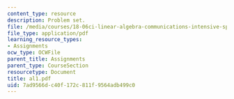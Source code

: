 ```yaml
---
content_type: resource
description: Problem set.
file: /media/courses/18-06ci-linear-algebra-communications-intensive-spring-2004/7ad9566dc40f172c811f9564adb499c0_al1.pdf
file_type: application/pdf
learning_resource_types:
- Assignments
ocw_type: OCWFile
parent_title: Assignments
parent_type: CourseSection
resourcetype: Document
title: al1.pdf
uid: 7ad9566d-c40f-172c-811f-9564adb499c0
---
```

